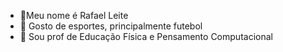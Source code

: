 - 👋Meu nome é Rafael Leite
- 👀 Gosto de esportes, principalmente futebol
- 🌱 Sou prof de Educação Física e Pensamento Computacional

<!---
Profrleite/Profrleite is a ✨ special ✨ repository because its `README.md` (this file) appears on your GitHub profile.
You can click the Preview link to take a look at your changes.
--->
